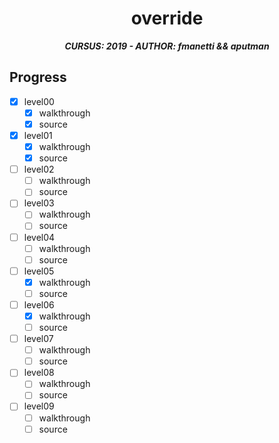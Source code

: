 <h1 align="center">
	override
</h1>

<p align="center">
	<b><i>CURSUS: 2019 - AUTHOR: fmanetti && aputman</i></b><br>
</p>

## Progress

- [x] level00
    - [x] walkthrough
    - [x] source

- [x] level01
    - [x] walkthrough
    - [x] source

- [ ] level02
    - [ ] walkthrough
    - [ ] source

- [ ] level03
    - [ ] walkthrough
    - [ ] source

- [ ] level04
    - [ ] walkthrough
    - [ ] source

- [ ] level05
    - [x] walkthrough
    - [ ] source

- [ ] level06
    - [x] walkthrough
    - [ ] source

- [ ] level07
    - [ ] walkthrough
    - [ ] source

- [ ] level08
    - [ ] walkthrough
    - [ ] source

- [ ] level09
    - [ ] walkthrough
    - [ ] source
